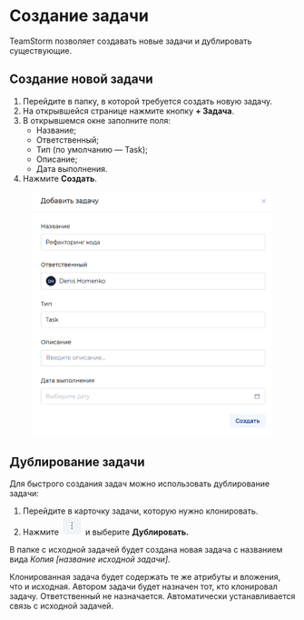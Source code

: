 # Создание задачи

TeamStorm позволяет создавать новые задачи и дублировать существующие.&#x20;

## Создание новой задачи

1. Перейдите в папку, в которой требуется создать новую задачу.
2. На открывшейся странице нажмите кнопку **+ Задача**.
3. В открывшемся окне заполните поля:
   * Название;
   * Ответственный;
   * Тип (по умолчанию — Task);
   * Описание;
   * Дата выполнения.
4. Нажмите **Создать**.

<figure><img src="../../../.gitbook/assets/изображение (122).png" alt=""><figcaption></figcaption></figure>

## Дублирование задачи

Для быстрого создания задач можно использовать дублирование задачи:

1. Перейдите в карточку задачи, которую нужно клонировать.
2. Нажмите <img src="../../../.gitbook/assets/изображение (163).png" alt="" data-size="line"> и выберите **Дублировать.**

В папке с исходной задачей будет создана новая задача с названием вида _Копия \[название исходной задачи]._

Клонированная задача будет содержать те же атрибуты и вложения, что и исходная. Автором задачи будет назначен тот, кто клонировал задачу. Ответственный не назначается. Автоматически устанавливается связь с исходной задачей.

